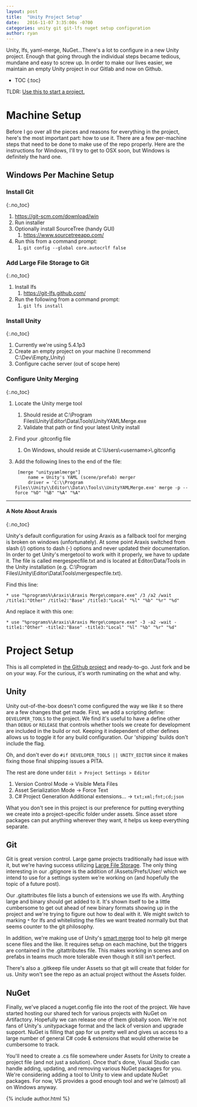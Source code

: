 ```yaml
---
layout: post
title:  "Unity Project Setup"
date:   2016-11-07 3:35:00s -0700
categories: unity git git-lfs nuget setup configuration
author: ryan
---
```

Unity, lfs, yaml-merge, NuGet...There's a lot to configure in a new Unity project. Enough that going through the
individual steps became tedious, mundane and easy to screw up. In order to make our lives easier, we maintain an empty
Unity project in our Gitlab and now on Github.

* TOC
{:toc}

TLDR: [Use this to start a project.](https://github.com/gruegames/unity_starter_project)

# Machine Setup

Before I go over all the pieces and reasons for everything in the project, here's the most important part: how to use it.
There are a few per-machine steps that need to be done to make use of the repo properly. Here are the instructions for
Windows, I'll try to get to OSX soon, but Windows is definitely the hard one.

## Windows Per Machine Setup

### Install Git
{:.no_toc}

1. https://git-scm.com/download/win
2. Run installer
3. Optionally install SourceTree (handy GUI)
    1. https://www.sourcetreeapp.com/
4. Run this from a command prompt:
    1. `git config --global core.autocrlf false`

### Add Large File Storage to Git
{:.no_toc}

1. Install lfs
    1. https://git-lfs.github.com/
2. Run the following from a command prompt:
    1. `git lfs install`

### Install Unity
{:.no_toc}

1. Currently we're using 5.4.1p3
2. Create an empty project on your machine (I recommend C:\Dev\Empty_Unity)
3. Configure cache server (out of scope here)

### Configure Unity Merging
{:.no_toc}

1. Locate the Unity merge tool
    1. Should reside at C:\Program Files\Unity\Editor\Data\Tools\UnityYAMLMerge.exe
    2. Validate that path or find your latest Unity install
2. Find your .gitconfig file
    1. On Windows, should reside at C:\Users\\\<username\>\\.gitconfig
3. Add the following lines to the end of the file:

        [merge "unityyamlmerge"]
            name = Unity's YAML (scene/prefab) merger
            driver = 'C:\\Program Files\\Unity\\Editor\\Data\\Tools\\UnityYAMLMerge.exe' merge -p --force "%O" "%B" "%A" "%A"

---

#### A Note About Araxis
{:.no_toc}

Unity's default configuration for using Araxis as a fallback tool for merging is broken on windows (unfortunately). At some point Araxis switched from slash (/) options to dash (-) options and never updated their documentation. In order to get Unity's mergetool to work with it properly, we have to update it. The file is called mergespecfile.txt and is located at Editor/Data/Tools in the Unity installation (e.g. C:\Program Files\Unity\Editor\Data\Tools\mergespecfile.txt).

Find this line:

```
* use "%programs%\Araxis\Araxis Merge\compare.exe" /3 /a2 /wait /title1:"Other" /title2:"Base" /title3:"Local" "%l" "%b" "%r" "%d"
```

And replace it with this one:

```
* use "%programs%\Araxis\Araxis Merge\compare.exe" -3 -a2 -wait -title1:"Other" -title2:"Base" -title3:"Local" "%l" "%b" "%r" "%d"
```

# Project Setup

This is all completed in [the Github project](https://github.com/gruegames/unity_starter_project) and ready-to-go. Just
fork and be on your way. For the curious, it's worth ruminating on the what and why.

## Unity

Unity out-of-the-box doesn't come configured the way we like it so there are a few changes that get made. First, we add a
scripting define: `DEVELOPER_TOOLS` to the project. We find it's useful to have a define other than `DEBUG` or `RELEASE`
that controls whether tools we create for development are included in the build or not. Keeping it independent of other
defines allows us to toggle it for any build configuration. Our 'shipping' builds don't include the flag.

Oh, and don't ever do `#if DEVELOPER_TOOLS || UNITY_EDITOR` since it makes fixing those final shipping issues a PITA.

The rest are done under `Edit > Project Settings > Editor`

1. Version Control Mode -> Visible Meta Files
2. Asset Serialization Mode -> Force Text
3. C# Project Generation Additional extensions... -> `txt;xml;fnt;cd;json`

What you don't see in this project is our preference for putting everything we create into a project-specific folder under
assets. Since asset store packages can put anything wherever they want, it helps us keep everything separate.

## Git

Git is great version control. Large game projects traditionally had issue with it, but we're having success utilizing
[Large File Storage](https://git-lfs.github.com/). The only thing interesting in our .gitignore is the addition of
/Assets/Prefs/User/ which we intend to use for a settings system we're working on (and hopefully the topic of a future post).

Our .gitattributes file lists a bunch of extensions we use lfs with. Anything large and binary should get added to it. It's
shown itself to be a little cumbersome to get out ahead of new binary formats showing up in the project and we're trying
to figure out how to deal with it. We might switch to marking `*` for lfs and whitelisting the files we want treated normally
but that seems counter to the git philosophy.

In addition, we're making use of Unity's [smart merge](https://docs.unity3d.com/Manual/SmartMerge.html) tool to help git
merge scene files and the like. It requires setup on each machine, but the triggers are contained in the .gitattributes
file. This makes working in scenes and on prefabs in teams much more tolerable even though it still isn't perfect.

There's also a .gitkeep file under Assets so that git will create that folder for us. Unity won't see the repo as an
actual project without the Assets folder.

## NuGet

Finally, we've placed a nuget.config file into the root of the project. We have started hosting our shared tech for various
projects with NuGet on Artifactory. Hopefully we can release one of them globally soon. We're not fans of Unity's
.unitypackage format and the lack of version and upgrade support. NuGet is filling that gap for us pretty well and gives
us access to a large number of general C# code & extensions that would otherwise be cumbersome to track.

You'll need to create a .cs file somewhere under Assets for Unity to create a project file (and not just a solution).
Once that's done, Visual Studio can handle adding, updating, and removing various NuGet packages for you. We're considering
adding a tool to Unity to view and update NuGet packages. For now, VS provides a good enough tool and we're
(almost) all on Windows anyway.

{% include author.html %}